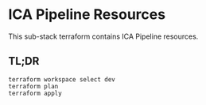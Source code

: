 # ICA Pipeline Resources

This sub-stack terraform contains ICA Pipeline resources.

## TL;DR

```
terraform workspace select dev
terraform plan
terraform apply
```
